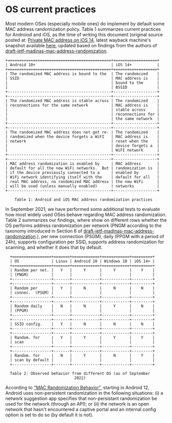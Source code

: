    # OS current practices
   
   Most modern OSes (especially mobile ones) do implement by default some MAC address randomization policy. Table 1 summarizes current practices for Androiod and iOS, as the time of writing this document
   (original source posted at: [Private MAC address on iOS 14](https://www.fing.com/news/private-mac-address-on-ios-14), latest wayback machine's snapshot available [here](https://web.archive.org/web/20230905111429/https://www.fing.com/news/private-mac-address-on-ios-14), updated based on findings from the authors of [draft-ietf-madinas-mac-address-randomization](https://datatracker.ietf.org/doc/draft-ietf-madinas-mac-address-randomization/).

    +=============================================+===================+
    | Android 10+                                 | iOS 14+           |
    +=============================================+===================+
    | The randomized MAC address is bound to the  | The randomized    |
    | SSID                                        | MAC address is    |
    |                                             | bound to the      |
    |                                             | BSSID             |
    +---------------------------------------------+-------------------+
    +---------------------------------------------+-------------------+
    | The randomized MAC address is stable across | The randomized    |
    | reconnections for the same network          | MAC address is    |
    |                                             | stable across     |
    |                                             | reconnections for |
    |                                             | the same network  |
    +---------------------------------------------+-------------------+
    +---------------------------------------------+-------------------+
    | The randomized MAC address does not get re- | The randomized    |
    | randomized when the device forgets a WiFI   | MAC address is    |
    | network                                     | reset when the    |
    |                                             | device forgets a  |
    |                                             | WiFI network      |
    +---------------------------------------------+-------------------+
    +---------------------------------------------+-------------------+
    | MAC address randomization is enabled by     | MAC address       |
    | default for all the new WiFi networks.  But | randomization is  |
    | if the device previously connected to a     | enabled by        |
    | WiFi network identifying itself with the    | default for all   |
    | real MAC address, no randomized MAC address | the new WiFi      |
    | will be used (unless manually enabled)      | networks          |
    +---------------------------------------------+-------------------+

        Table 1: Android and iOS MAC address randomization practices

   In September 2021, we have performed some additional tests to
   evaluate how most widely used OSes behave regarding MAC address
   randomization.  Table 2 summarizes our findings, where show on
   different rows whether the OS performs address randomization per
   network (PNGM according to the taxonomy introduced in Section 6 of
   [draft-ietf-madinas-mac-address-randomization](https://datatracker.ietf.org/doc/draft-ietf-madinas-mac-address-randomization/).), per
   new connection (PSGM), daily (PPGM with a period of 24h), supports
   configuration per SSID, supports address randomization for scanning,
   and whether it does that by default.

      +=================+=======+============+============+=========+
      | OS              | Linux | Android 10 | Windows 10 | iOS 14+ |
      +=================+=======+============+============+=========+
      | Random per net. |   Y   |     Y      |     Y      |    Y    |
      | (PNGM)          |       |            |            |         |
      +-----------------+-------+------------+------------+---------+
      +-----------------+-------+------------+------------+---------+
      | Random per      |   Y   |     N      |     N      |    N    |
      | connec.  (PSGM) |       |            |            |         |
      +-----------------+-------+------------+------------+---------+
      +-----------------+-------+------------+------------+---------+
      | Random daily    |   N   |     N      |     Y      |    N    |
      | (PPGM)          |       |            |            |         |
      +-----------------+-------+------------+------------+---------+
      +-----------------+-------+------------+------------+---------+
      | SSID config.    |   Y   |     N      |     N      |    N    |
      +-----------------+-------+------------+------------+---------+
      +-----------------+-------+------------+------------+---------+
      | Random. for     |   Y   |     Y      |     Y      |    Y    |
      | scan            |       |            |            |         |
      +-----------------+-------+------------+------------+---------+
      +-----------------+-------+------------+------------+---------+
      | Random. for     |   N   |     Y      |     N      |    Y    |
      | scan by default |       |            |            |         |
      +-----------------+-------+------------+------------+---------+
 
      Table 2: Observed behavior from different OS (as of September
                                  2022)

   According to ["MAC Randomization Behavior"](https://source.android.com/devices/tech/connect/wifi-mac-randomization-behavior), starting in Android 12, Android uses non-persistent randomization in the following situations: (i) a
   network suggestion app specifies that non-persistant randomization be used for the network (through an API); or (ii) the network is an open network that hasn't encountered a captive portal and an internal
   config option is set to do so (by default it is not).
